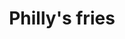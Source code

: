 ---
pid: fs213
title: Philly's fries
location_transcription: near a fast food restaurant (or Big Checker fries next to
  Checkers)
coordinates: "[-75.2297972, 39.9719254]"
zipcode: '19131'
gen_neighborhood: West Philadelphia
neighborhood: Wynnefield
outside_phl: 
age: '16'
age_range: 13-19
instagram: 
image_file_name: fs_213.jpg
proposal_transcription: 
topic: Food
topic_summary: '0'
type: Other No Form
keywords_other: 
credit: 
image_labels: |-
  fries
  (or big checker fries next to checkers)
twitter: PerciaCat
facebook: 
permalink: "/monuments/fs213/"
layout: item-page
---